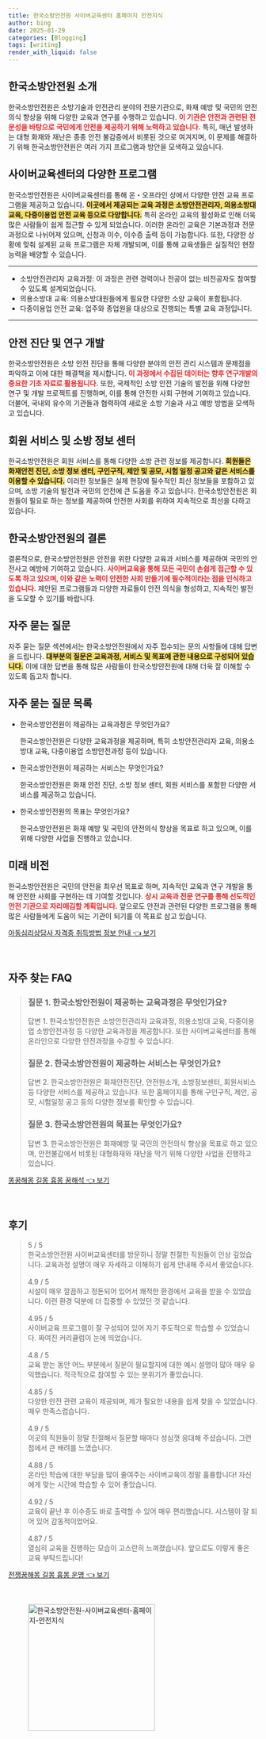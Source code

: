 ```yaml
---
title: 한국소방안전원 사이버교육센터 홈페이지 안전지식
author: bing
date: 2025-01-29
categories: [Blogging]
tags: [writing]
render_with_liquid: false
---
```



<h2 id='한국소방안전원_소개'>한국소방안전원 소개</h2>

<p>한국소방안전원은 소방기술과 안전관리 분야의 전문기관으로, 화재 예방 및 국민의 안전의식 향상을 위해 다양한 교육과 연구를 수행하고 있습니다. <b><span style="color: #ee2323;">이 기관은 안전과 관련된 전문성을 바탕으로 국민에게 안전을 제공하기 위해 노력하고 있습니다.</span></b> 특히, 매년 발생하는 대형 화재와 재난은 종종 안전 불감증에서 비롯된 것으로 여겨지며, 이 문제를 해결하기 위해 한국소방안전원은 여러 가지 프로그램과 방안을 모색하고 있습니다.</p>

<h2 id='사이버교육센터_다양한_프로그램'>사이버교육센터의 다양한 프로그램</h2>

<p>한국소방안전원은 사이버교육센터를 통해 온・오프라인 상에서 다양한 안전 교육 프로그램을 제공하고 있습니다. <b><span style="background-color: #ffe066;">이곳에서 제공되는 교육 과정은 소방안전관리자, 의용소방대 교육, 다중이용업 안전 교육 등으로 다양합니다.</span></b> 특히 온라인 교육의 활성화로 인해 더욱 많은 사람들이 쉽게 접근할 수 있게 되었습니다. 이러한 온라인 교육은 기본과정과 전문과정으로 나뉘어져 있으며, 신청과 이수, 이수증 출력 등이 가능합니다. 또한, 다양한 상황에 맞춰 설계된 교육 프로그램은 자체 개발되며, 이를 통해 교육생들은 실질적인 현장 능력을 배양할 수 있습니다.</p>

<hr />

<ul>
    <li>소방안전관리자 교육과정: 이 과정은 관련 경력이나 전공이 없는 비전공자도 참여할 수 있도록 설계되었습니다.</li>
    <li>의용소방대 교육: 의용소방대원들에게 필요한 다양한 소양 교육이 포함됩니다.</li>
    <li>다중이용업 안전 교육: 업주와 종업원을 대상으로 진행되는 특별 교육 과정입니다.</li>
</ul>

<hr />

<h2 id='안전_진단과_연구_개발'>안전 진단 및 연구 개발</h2>

<p>한국소방안전원은 소방 안전 진단을 통해 다양한 분야의 안전 관리 시스템과 문제점을 파악하고 이에 대한 해결책을 제시합니다. <b><span style="color: #ee2323;">이 과정에서 수집된 데이터는 향후 연구개발의 중요한 기초 자료로 활용됩니다.</span></b> 또한, 국제적인 소방 안전 기술의 발전을 위해 다양한 연구 및 개발 프로젝트를 진행하며, 이를 통해 안전한 사회 구현에 기여하고 있습니다. 더불어, 국내외 유수의 기관들과 협력하여 새로운 소방 기술과 사고 예방 방법을 모색하고 있습니다.</p>

<h2 id='회원서비스와_소방정보센터'>회원 서비스 및 소방 정보 센터</h2>

<p>한국소방안전원은 회원 서비스를 통해 다양한 소방 관련 정보를 제공합니다. <b><span style="background-color: #ffe066;">회원들은 화재안전 진단, 소방 정보 센터, 구인구직, 제안 및 공모, 시험 일정 공고와 같은 서비스를 이용할 수 있습니다.</span></b> 이러한 정보들은 실제 현장에 필수적인 최신 정보들을 포함하고 있으며, 소방 기술의 발전과 국민의 안전에 큰 도움을 주고 있습니다. 한국소방안전원은 회원들이 필요로 하는 정보를 제공하여 안전한 사회를 위하여 지속적으로 최선을 다하고 있습니다.</p>

<h2 id='한국소방안전원의_결론'>한국소방안전원의 결론</h2>

<p>결론적으로, 한국소방안전원은 안전을 위한 다양한 교육과 서비스를 제공하여 국민의 안전사고 예방에 기여하고 있습니다. <b><span style="color: #ee2323;">사이버교육을 통해 모든 국민이 손쉽게 접근할 수 있도록 하고 있으며, 이와 같은 노력이 안전한 사회 만들기에 필수적이라는 점을 인식하고 있습니다.</span></b> 제안된 프로그램들과 다양한 자료들이 안전 의식을 형성하고, 지속적인 발전을 도모할 수 있기를 바랍니다.</p>

<h2 id='자주_묻는_질문'>자주 묻는 질문</h2>

<p>자주 묻는 질문 섹션에서는 한국소방안전원에서 자주 접수되는 문의 사항들에 대해 답변을 드립니다. <b><span style="background-color: #ffe066;">대부분의 질문은 교육과정, 서비스 및 목표에 관한 내용으로 구성되어 있습니다.</span></b> 이에 대한 답변을 통해 많은 사람들이 한국소방안전원에 대해 더욱 잘 이해할 수 있도록 돕고자 합니다.</p>

<h2 id='자주_묻는_질문_목록'>자주 묻는 질문 목록</h2>

<ul>
    <li>한국소방안전원이 제공하는 교육과정은 무엇인가요?
        <p>한국소방안전원은 다양한 교육과정을 제공하며, 특히 소방안전관리자 교육, 의용소방대 교육, 다중이용업 소방안전과정 등이 있습니다.</p>
    </li>
    <li>한국소방안전원이 제공하는 서비스는 무엇인가요?
        <p>한국소방안전원은 화재 안전 진단, 소방 정보 센터, 회원 서비스를 포함한 다양한 서비스를 제공하고 있습니다.</p>
    </li>
    <li>한국소방안전원의 목표는 무엇인가요?
        <p>한국소방안전원은 화재 예방 및 국민의 안전의식 향상을 목표로 하고 있으며, 이를 위해 다양한 사업을 진행하고 있습니다.</p>
    </li>
</ul>

<h2 id='미래_비전'>미래 비전</h2>

<p>한국소방안전원은 국민의 안전을 최우선 목표로 하며, 지속적인 교육과 연구 개발을 통해 안전한 사회를 구현하는 데 기여할 것입니다. <b><span style="color: #ee2323;">상시 교육과 전문 연구를 통해 선도적인 안전 기관으로 자리매김할 계획입니다.</span></b> 앞으로도 안전과 관련된 다양한 프로그램을 통해 많은 사람들에게 도움이 되는 기관이 되기를 이 목표로 삼고 있습니다.</p>


<p><a class="click-button" title="아동심리상담사 자격증 취득방법 정보 안내" href="https://24nara.github.io/posts/%EC%95%84%EB%8F%99%EC%8B%AC%EB%A6%AC%EC%83%81%EB%8B%B4%EC%82%AC-%EC%9E%90%EA%B2%A9%EC%A6%9D-%EC%B7%A8%EB%93%9D%EB%B0%A9%EB%B2%95-%EC%A0%95%EB%B3%B4-%EC%95%88%EB%82%B4/" rel="dofollow">아동심리상담사 자격증 취득방법 정보 안내 👈 보기</a></p><br>
<h2 id='자주_찾는_FAQ'>자주 찾는 FAQ</h2>
<div itemscope="" itemtype="https://schema.org/FAQPage"> 
<blockquote> 
<div itemscope="" itemprop="mainEntity" itemtype="https://schema.org/Question"> 
<h3 itemprop="name">질문 1. 한국소방안전원이 제공하는 교육과정은 무엇인가요?</h3> 
<div itemscope="" itemprop="acceptedAnswer" itemtype="https://schema.org/Answer"> 
<span itemprop="text"> 
<p>답변 1. 한국소방안전원은 소방안전관리자 교육과정, 의용소방대 교육, 다중이용업 소방안전과정 등 다양한 교육과정을 제공합니다. 또한 사이버교육센터를 통해 온라인으로 다양한 안전과정을 수강할 수 있습니다.</p> 
</span> 
</div> 
</div> 
<div itemscope="" itemprop="mainEntity" itemtype="https://schema.org/Question"> 
<h3 itemprop="name">질문 2. 한국소방안전원이 제공하는 서비스는 무엇인가요?</h3> 
<div itemscope="" itemprop="acceptedAnswer" itemtype="https://schema.org/Answer"> 
<span itemprop="text"> 
<p>답변 2. 한국소방안전원은 화재안전진단, 안전원소개, 소방정보센터, 회원서비스 등 다양한 서비스를 제공하고 있습니다. 또한 홈페이지를 통해 구인구직, 제안, 공모, 시험일정 공고 등의 다양한 정보를 확인할 수 있습니다.</p> 
</span> 
</div> 
</div> 
<div itemscope="" itemprop="mainEntity" itemtype="https://schema.org/Question"> 
<h3 itemprop="name">질문 3. 한국소방안전원의 목표는 무엇인가요?</h3> 
<div itemscope="" itemprop="acceptedAnswer" itemtype="https://schema.org/Answer"> 
<span itemprop="text"> 
<p>답변 3. 한국소방안전원은 화재예방 및 국민의 안전의식 향상을 목표로 하고 있으며, 안전불감에서 비롯된 대형화재와 재난을 막기 위해 다양한 사업을 진행하고 있습니다.</p> 
</span> 
</div> 
</div> 
</blockquote> 
</div>
<p><a class="click-button" title="똥꿈해몽 길몽 흉몽 꿈해석" href="https://24nara.github.io/posts/%EB%98%A5%EA%BF%88%ED%95%B4%EB%AA%BD-%EA%B8%B8%EB%AA%BD-%ED%9D%89%EB%AA%BD-%EA%BF%88%ED%95%B4%EC%84%9D/" rel="dofollow">똥꿈해몽 길몽 흉몽 꿈해석 👈 보기</a></p><br>
<h2 id='후기'>후기</h2>
<div itemscope itemtype="https://schema.org/Product">
  <blockquote>
  <div itemprop="review" itemscope itemtype="https://schema.org/Review">
      <div itemprop="reviewRating" itemscope itemtype="https://schema.org/Rating"> <span itemprop="ratingValue">5</span> / <span itemprop="bestRating">5</span> </div>
      <span itemprop="reviewBody">한국소방안전원 사이버교육센터를 방문하니 정말 친절한 직원들이 인상 깊었습니다. 교육과정 설명이 매우 자세하고 이해하기 쉽게 안내해 주셔서 좋았습니다.</span>
  </div>
  <br>
  <div itemprop="review" itemscope itemtype="https://schema.org/Review">
      <div itemprop="reviewRating" itemscope itemtype="https://schema.org/Rating"> <span itemprop="ratingValue">4.9</span> / <span itemprop="bestRating">5</span> </div>
      <span itemprop="reviewBody">시설이 매우 깔끔하고 정돈되어 있어서 쾌적한 환경에서 교육을 받을 수 있었습니다. 이런 환경 덕분에 더 집중할 수 있었던 것 같습니다.</span>
  </div>
  <br>
  <div itemprop="review" itemscope itemtype="https://schema.org/Review">
      <div itemprop="reviewRating" itemscope itemtype="https://schema.org/Rating"> <span itemprop="ratingValue">4.95</span> / <span itemprop="bestRating">5</span> </div>
      <span itemprop="reviewBody">사이버교육 프로그램이 잘 구성되어 있어 자기 주도적으로 학습할 수 있었습니다. 짜여진 커리큘럼이 눈에 띄었습니다.</span>
  </div>
  <br>
  <div itemprop="review" itemscope itemtype="https://schema.org/Review">
      <div itemprop="reviewRating" itemscope itemtype="https://schema.org/Rating"> <span itemprop="ratingValue">4.8</span> / <span itemprop="bestRating">5</span> </div>
      <span itemprop="reviewBody">교육 받는 동안 어느 부분에서 질문이 필요할지에 대한 예시 설명이 많아 매우 유익했습니다. 적극적으로 참여할 수 있는 분위기가 좋았습니다.</span>
  </div>
  <br>
  <div itemprop="review" itemscope itemtype="https://schema.org/Review">
      <div itemprop="reviewRating" itemscope itemtype="https://schema.org/Rating"> <span itemprop="ratingValue">4.85</span> / <span itemprop="bestRating">5</span> </div>
      <span itemprop="reviewBody">다양한 안전 관련 교육이 제공되며, 제가 필요한 내용을 쉽게 찾을 수 있었습니다. 매우 만족스럽습니다.</span>
  </div>
  <br>
  <div itemprop="review" itemscope itemtype="https://schema.org/Review">
      <div itemprop="reviewRating" itemscope itemtype="https://schema.org/Rating"> <span itemprop="ratingValue">4.9</span> / <span itemprop="bestRating">5</span> </div>
      <span itemprop="reviewBody">이곳의 직원들이 정말 친절해서 질문할 때마다 성심껏 응대해 주셨습니다. 그런 점에서 큰 배려를 느꼈습니다.</span>
  </div>
  <br>
  <div itemprop="review" itemscope itemtype="https://schema.org/Review">
      <div itemprop="reviewRating" itemscope itemtype="https://schema.org/Rating"> <span itemprop="ratingValue">4.88</span> / <span itemprop="bestRating">5</span> </div>
      <span itemprop="reviewBody">온라인 학습에 대한 부담을 많이 줄여주는 사이버교육이 정말 훌륭합니다! 자신에게 맞는 시간에 학습할 수 있어 좋았습니다.</span>
  </div>
  <br>
  <div itemprop="review" itemscope itemtype="https://schema.org/Review">
      <div itemprop="reviewRating" itemscope itemtype="https://schema.org/Rating"> <span itemprop="ratingValue">4.92</span> / <span itemprop="bestRating">5</span> </div>
      <span itemprop="reviewBody">교육이 끝난 후 이수증도 바로 출력할 수 있어 매우 편리했습니다. 시스템이 잘 되어 있어 감동적이었어요.</span>
  </div>
  <br>
  <div itemprop="review" itemscope itemtype="https://schema.org/Review">
      <div itemprop="reviewRating" itemscope itemtype="https://schema.org/Rating"> <span itemprop="ratingValue">4.87</span> / <span itemprop="bestRating">5</span> </div>
      <span itemprop="reviewBody">열심히 교육을 진행하는 모습이 고스란히 느껴졌습니다. 앞으로도 이렇게 좋은 교육 부탁드립니다!</span>
  </div>
  </blockquote>
</div>
<p><a class="click-button" title="전쟁꿈해몽 길몽 흉몽 운명" href="https://24nara.github.io/posts/%EC%A0%84%EC%9F%81%EA%BF%88%ED%95%B4%EB%AA%BD-%EA%B8%B8%EB%AA%BD-%ED%9D%89%EB%AA%BD-%EC%9A%B4%EB%AA%85/" rel="dofollow">전쟁꿈해몽 길몽 흉몽 운명 👈 보기</a></p><br>
<figure class="image"><img src="https://24nara.github.io/assets/img/thumbnail/한국소방안전원-사이버교육센터-홈페이지-안전지식.webp" alt="한국소방안전원-사이버교육센터-홈페이지-안전지식" width="256" height="256"></figure>